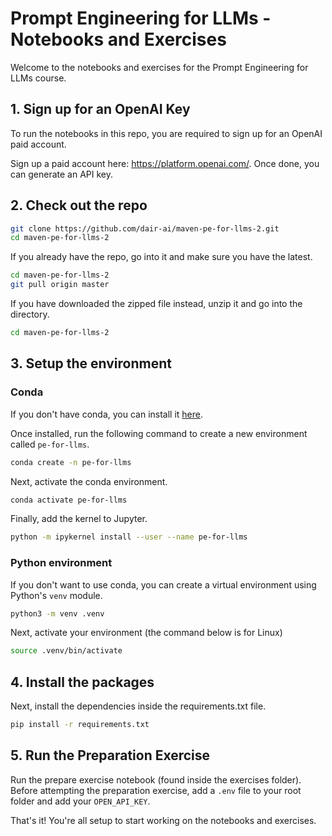 # Prompt Engineering for LLMs - Notebooks and Exercises

Welcome to the notebooks and exercises for the Prompt Engineering for LLMs course.

## 1. Sign up for an OpenAI Key

To run the notebooks in this repo, you are required to sign up for an OpenAI paid account.


Sign up a paid account here: https://platform.openai.com/. Once done, you can generate an API key.


## 2. Check out the repo

```sh
git clone https://github.com/dair-ai/maven-pe-for-llms-2.git
cd maven-pe-for-llms-2
```

If you already have the repo, go into it and make sure you have the latest.

```sh
cd maven-pe-for-llms-2
git pull origin master
```

If you have downloaded the zipped file instead, unzip it and go into the directory.

```sh
cd maven-pe-for-llms-2
```

## 3. Setup the environment

### Conda

If you don't have conda, you can install it [here](https://docs.conda.io/projects/conda/en/latest/user-guide/install/).

Once installed, run the following command to create a new environment called `pe-for-llms`. 

```sh
conda create -n pe-for-llms
```

Next, activate the conda environment.

```sh
conda activate pe-for-llms
```

Finally, add the kernel to Jupyter.

```sh
python -m ipykernel install --user --name pe-for-llms
```

### Python environment

If you don't want to use conda, you can create a virtual environment using Python's `venv` module.

```sh
python3 -m venv .venv
```

Next, activate your environment (the command below is for Linux)
```sh
source .venv/bin/activate
```

## 4. Install the packages

Next, install the dependencies inside the requirements.txt file.

```sh
pip install -r requirements.txt
```

## 5. Run the Preparation Exercise

Run the prepare exercise notebook (found inside the exercises folder). Before attempting the preparation exercise, add a `.env` file to your root folder and add your `OPEN_API_KEY`.

That's it! You're all setup to start working on the notebooks and exercises.